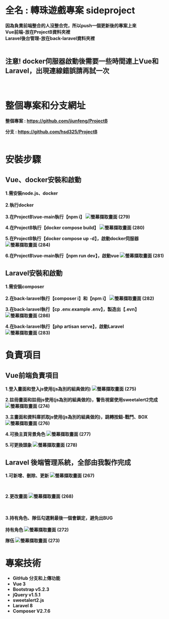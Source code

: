 # 全名 : 轉珠遊戲專案 sideproject
<b>因為負責前端整合的人沒整合完，所以push一個更新後的專案上來<br>
Vue前端-放在ProjectB資料夾裡<br>
Laravel後台管理-放在back-laravel資料夾裡<br>
<br>
## 注意! docker伺服器啟動後需要一些時間連上Vue和Laravel，出現連線錯誤請再試一次

<br>

# 整個專案和分支網址
整個專案 : https://github.com/jiunfeng/ProjectB

分支 : https://github.com/hsd325/ProjectB
<br><br>

# 安裝步驟
## Vue、docker安裝和啟動
1.需安裝node.js、docker<br><br>
2.執行docker<br><br>
3.在ProjectB\vue-main執行【npm i】
![螢幕擷取畫面 (279)](https://github.com/hsd325/ProjectB-new/assets/100175482/07480a67-845d-4293-846f-e11d354bf73f)

4.在ProjectB執行【docker compose build】
![螢幕擷取畫面 (280)](https://github.com/hsd325/ProjectB-new/assets/100175482/69f10d8d-970c-4d26-92ac-69346e46d5cc)

5.在ProjectB執行【docker compose up -d】，啟動docker伺服器
![螢幕擷取畫面 (284)](https://github.com/hsd325/ProjectB-new/assets/100175482/49074b15-cc0b-42e9-86a7-3aad63ee89f5)


6.在ProjectB\vue-main執行【npm run dev】，啟動vue
![螢幕擷取畫面 (281)](https://github.com/hsd325/ProjectB-new/assets/100175482/27c33399-1d96-4b21-9ba6-9687dac72f6e)

## Laravel安裝和啟動
1.需安裝composer<br><br>
2.在back-laravel執行【composer i】和【npm i】
![螢幕擷取畫面 (282)](https://github.com/hsd325/ProjectB-new/assets/100175482/ec99b54f-3dad-4acd-bb44-8f8660395eee)

3.在back-laravel執行【cp .env.example .env】，製造出【.evn】
![螢幕擷取畫面 (286)](https://github.com/hsd325/ProjectB-new/assets/100175482/58903931-08d6-43fa-a07b-739fc96ad3a9)

4.在back-laravel執行【php artisan serve】，啟動Laravel
![螢幕擷取畫面 (283)](https://github.com/hsd325/ProjectB-new/assets/100175482/43d7d2cb-029d-4f84-9cd3-4451e9eda25a)

# 負責項目
## Vue前端負責項目
1.登入畫面和登入js使用(js為別的組員做的)
![螢幕擷取畫面 (275)](https://github.com/hsd325/ProjectB-new/assets/100175482/3de6eaff-2cea-4dc7-92be-ed5c74fcdfe1)

2.註冊畫面和註冊js使用(js為別的組員做的)，警告視窗使用sweetalert2完成
![螢幕擷取畫面 (274)](https://github.com/hsd325/ProjectB-new/assets/100175482/c3441a28-353b-4886-9ca2-4e119357ac95)

3.主畫面和資料庫抓取js使用(js為別的組員做的)，跳轉按鈕-戰鬥、BOX
![螢幕擷取畫面 (276)](https://github.com/hsd325/ProjectB-new/assets/100175482/869ff601-f830-4e7a-b763-4d3086825388)

4.可換主頁背景角色
![螢幕擷取畫面 (277)](https://github.com/hsd325/ProjectB-new/assets/100175482/69aa2284-317a-4dfe-82c8-1b20385f87b6)

5.可更換頭象
![螢幕擷取畫面 (278)](https://github.com/hsd325/ProjectB-new/assets/100175482/68486040-ae2e-4084-8d0f-aa66bb35a424)

## Laravel 後端管理系統，全部由我製作完成
1.可新增、刪除、更新
![螢幕擷取畫面 (267)](https://github.com/hsd325/ProjectB/assets/100175482/3c45be8c-70a8-4764-b277-a02dcab97ad7)

<br>

2.更改畫面
![螢幕擷取畫面 (268)](https://github.com/hsd325/ProjectB/assets/100175482/141013e1-448d-466c-b310-1d9aa94de621)

<br><br>
3.持有角色、隊伍勾選剩最後一個會鎖定，避免出BUG<br><br>
持有角色
![螢幕擷取畫面 (272)](https://github.com/hsd325/ProjectB/assets/100175482/cd116dae-de69-4607-b640-129ba0a01204)

隊伍
![螢幕擷取畫面 (273)](https://github.com/hsd325/ProjectB/assets/100175482/0f67e683-d30b-4447-bcaf-bbc3102e0a28)

# 專案技術
- GitHub 分支和上傳功能
- Vue 3
- Bootstrap v5.2.3
- jQuery v1.5.1
- sweetalert2.js
- Laravel 8
- Composer V2.7.6


